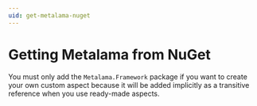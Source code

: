 ```yaml
---
uid: get-metalama-nuget
---
```


# Getting Metalama from NuGet

You must only add the `Metalama.Framework` package if you want to create your own custom aspect because it will be added implicitly as a transitive reference when you use ready-made aspects.

